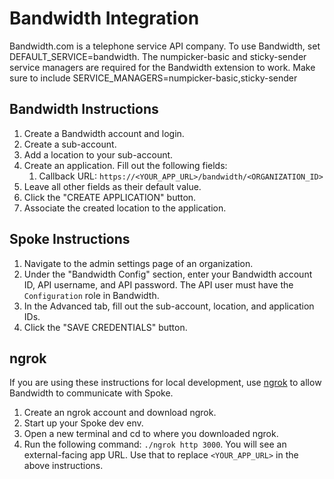 # Bandwidth Integration

Bandwidth.com is a telephone service API company. To use Bandwidth, set DEFAULT_SERVICE=bandwidth. The numpicker-basic and sticky-sender service managers are required for the Bandwidth extension to work. Make sure to include SERVICE_MANAGERS=numpicker-basic,sticky-sender


## Bandwidth Instructions

1. Create a Bandwidth account and login.
2. Create a sub-account.
3. Add a location to your sub-account.
4. Create an application. Fill out the following fields:
    1. Callback URL: `https://<YOUR_APP_URL>/bandwidth/<ORGANIZATION_ID>`
5. Leave all other fields as their default value.
6. Click the "CREATE APPLICATION" button.
7. Associate the created location to the application.


## Spoke Instructions

1. Navigate to the admin settings page of an organization.
2. Under the "Bandwidth Config" section, enter your Bandwidth account ID, API username, and API password. The API user must have the `Configuration` role in Bandwidth.
3. In the Advanced tab, fill out the sub-account, location, and application IDs.
4. Click the "SAVE CREDENTIALS" button.


## ngrok

If you are using these instructions for local development, use [ngrok](https://ngrok.com/) to allow Bandwidth to communicate with Spoke.

1. Create an ngrok account and download ngrok.
2. Start up your Spoke dev env.
3. Open a new terminal and cd to where you downloaded ngrok.
4. Run the following command: `./ngrok http 3000`. You will see an external-facing app URL. Use that to replace `<YOUR_APP_URL>` in the above instructions.
